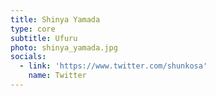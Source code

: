 ```yaml
---
title: Shinya Yamada
type: core
subtitle: Ufuru
photo: shinya_yamada.jpg
socials:
  - link: 'https://www.twitter.com/shunkosa'
    name: Twitter
---
```


